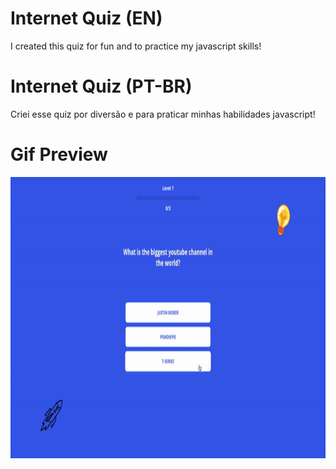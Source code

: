 # Internet Quiz (EN)


I created this quiz for fun and to practice my javascript skills!

# Internet Quiz (PT-BR)

Criei esse quiz por diversão e para praticar minhas habilidades javascript!

# Gif Preview

<img src="preview/Quiz.gif" width="700px" height="450"/>
